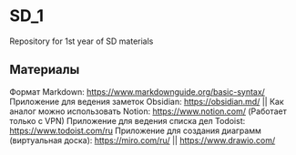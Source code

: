 # SD_1
Repository for 1st year of SD materials

## Материалы
Формат Markdown: https://www.markdownguide.org/basic-syntax/
Приложение для ведения заметок Obsidian: https://obsidian.md/  || Как аналог можно использовать Notion: https://www.notion.com/ (Работает только с VPN)
Приложение для ведения списка дел Todoist: https://www.todoist.com/ru
Приложение для создания диаграмм (виртуальная доска): https://miro.com/ru/ || https://www.drawio.com/

